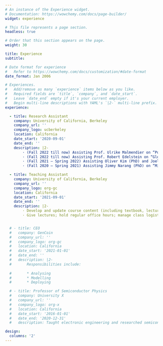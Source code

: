```yaml
---
# An instance of the Experience widget.
# Documentation: https://wowchemy.com/docs/page-builder/
widget: experience

# This file represents a page section.
headless: true

# Order that this section appears on the page.
weight: 30

title: Experience
subtitle:

# Date format for experience
#   Refer to https://wowchemy.com/docs/customization/#date-format
date_format: Jan 2006

# Experiences.
#   Add/remove as many `experience` items below as you like.
#   Required fields are `title`, `company`, and `date_start`.
#   Leave `date_end` empty if it's your current employer.
#   Begin multi-line descriptions with YAML's `|2-` multi-line prefix.
experience:

  - title: Research Assistant
    company: University of California, Berkeley
    company_url: ''
    company_logo: ucberkeley
    location: California
    date_start: '2020-09-01'
    date_end: ''
    description: |2-
        · (Fall 2022 till now) Assisting Prof. Ulrike Malmendier on “Politician Voting”: Assemble datasets from CRSP, stockwatcher, and other sources; perform analysis on how politicians’ life experience affect their voting decisions and investment decisions
        · (Fall 2022 till now) Assisting Prof. Robert Edelstein on “Globalization and Climate Change”: Assemble warm-house gases and sustainable technology datasets; examine causal relationship with natural experiments
        · (Fall 2021 – Spring 2022) Assisting Oliver Kim (PhD) and Joel Ferguson (PhD) on “Satellite Imagery and Historical East Asian Economic Growth”: Apply machine learning methods and train satellite data to predict Chinese economic growth status during 1950-1960s; gather gazetteer data and fetch geographical information used in training
        · (Fall 2020 – Spring 2021) Assisting Jimmy Narang (PhD) on “Misinformation and Belief Updating”: Help with logistic and design of experiment model used in the research; gather empirical observations and perform preliminary analyses

  - title: Teaching Assistant
    company: University of California, Berkeley
    company_url: ''
    company_logo: org-gc
    location: California
    date_start: '2021-09-01'
    date_end: ''
    description: |2-
        · Develop and update course content (including textbook, lecture and lab notebooks)
        · Give lectures; hold regular office hours; manage class logistics (websites, discussion forums, etc.)


  # - title: CEO
  #   company: GenCoin
  #   company_url: ''
  #   company_logo: org-gc
  #   location: California
  #   date_start: '2021-01-01'
  #   date_end: ''
  #   description: |2-
  #       Responsibilities include:
        
  #       * Analysing
  #       * Modelling
  #       * Deploying

  # - title: Professor of Semiconductor Physics
  #   company: University X
  #   company_url: ''
  #   company_logo: org-x
  #   location: California
  #   date_start: '2016-01-01'
  #   date_end: '2020-12-31'
  #   description: Taught electronic engineering and researched semiconductor physics.

design:
  columns: '2'
---
```

